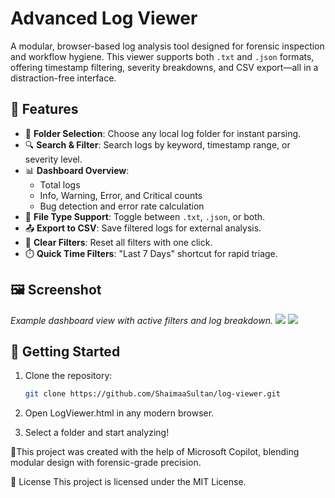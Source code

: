 # Advanced Log Viewer

A modular, browser-based log analysis tool designed for forensic inspection and workflow hygiene. This viewer supports both `.txt` and `.json` formats, offering timestamp filtering, severity breakdowns, and CSV export—all in a distraction-free interface.

## 🔧 Features

- 📂 **Folder Selection**: Choose any local log folder for instant parsing.
- 🔍 **Search & Filter**: Search logs by keyword, timestamp range, or severity level.
- 📊 **Dashboard Overview**:
  - Total logs
  - Info, Warning, Error, and Critical counts
  - Bug detection and error rate calculation
- 📁 **File Type Support**: Toggle between `.txt`, `.json`, or both.
- 📤 **Export to CSV**: Save filtered logs for external analysis.
- 🧹 **Clear Filters**: Reset all filters with one click.
- ⏱️ **Quick Time Filters**: "Last 7 Days" shortcut for rapid triage.

## 🖼️ Screenshot
*Example dashboard view with active filters and log breakdown.*
<image src="Screenshot 2025-10-17 144314.png" />
<image src="Screenshot 2025-10-17 144547.png" />

## 🚀 Getting Started

1. Clone the repository:
   ```bash
   git clone https://github.com/ShaimaaSultan/log-viewer.git
2. Open LogViewer.html in any modern browser.

3. Select a folder and start analyzing!

🧠This project was created with the help of Microsoft Copilot, blending modular design with forensic-grade precision.

📄 License
This project is licensed under the MIT License.
